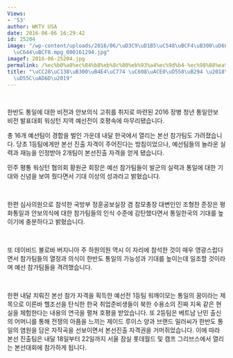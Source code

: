 ```yaml
---
Views:
- '53'
author: WKTV USA
date: 2016-06-06 16:29:42
id: 25204
image: "/wp-content/uploads/2016/06/\uD3C9\uD1B5\uC548\uBCF4\uB300\uD68C\uBCF8\uC120\
  \uC644\uBCF8.mpg_000161294.jpg"
imagef: 2016-06-25204.jpg
permalink: /%ec%b0%a8%ec%84%b8%eb%8c%80%eb%93%a4%ec%9d%b4-%ec%98%88%ea%b3%a0%ed%95%98%eb%8a%94-%ed%86%b5%ec%9d%bc%ed%95%9c%ea%b5%ad/
title: "\uCC28\uC138\uB300\uB4E4\uC774 \uC608\uACE0\uD558\uB294 \u2018\uD1B5\uC77C\
  \uD55C\uAD6D\u2019"
---
```


&nbsp;

한반도 통일에 대한 비전과 안보의식 고취를 취지로 마련된 2016 장병 청년 통일안보 비전 발표대회 워싱턴 지역 예선전이 호평속에 마무리됐습니다.

총 16개 예선팀이 경합을 벌인 가운데 내달 한국에서 열리는 본선 참가팀도 가려졌습니다. 당초 1등팀에게만 본선 진출 자격이 주어진다는 방침이었으나, 예선팀들의 놀라운 실력과 재능을 인정받아 2개팀이 본선진출 자격을 얻게 됐습니다.

민주 평통 워싱턴 협의회 황원균 회장은 예선 참가팀들이 발군의 실력과 통일에 대한 기대와 신념을 보여 줬다면서 기대 이상의 성과라고 밝혔습니다.

&nbsp;

한편 심사의원으로 참석한 국방부 정훈공보실장 겸 참모총장 대변인인 조형찬 준장은 평화통일과 안보의식에 대한 참가팀들의 인식 수준에 감탄했다면서 통일한국의 기대를 높이기에 충분하다고 밝혔습니다.

&nbsp;

또 데이비드 불로바 버지니아 주 하원의원 역시 이 자리에 참석한 것이 매우 영광스럽다면서 참가팀들의 열정과 의식이 한반도 통일의 가능성과 기대를 높이는데 일조할 것이라며 예선 참가팀들을 격려했습니다.

&nbsp;

한편 내달 치뤄진 본선 참가 자격을 획득한 예선전 1등팀 워깨이모는 통일의 꿈이라는 제목으로 이른바 헬조선을 탄식한 한국 취업준비생들이 북한 수용소의 진짜 지옥 같은 현실을 체험한다는 내용의 연극을 펼쳐 호평을 받았습니다. 또 2등팀은 베트남 난민 출신의 어머니를 통해 전쟁의 아픔을 느끼는 제이드 루이스 양과 브랜드 밀러씨가 한반도 통일의 염원을 담은 자작곡을 선보이면서 본선진출 자격권을 거머쥐었습니다. 이에 따라 본선 진출팀은 내달 18일부터 22일까지 서울 잠실 롯데월드 및 캠프 그리브스에서 열리는 본선대회에 참가하게 됩니다.

&nbsp;

&nbsp;

&nbsp;

&nbsp;
